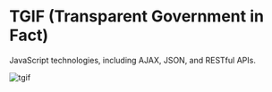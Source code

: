 # TGIF (Transparent Government in Fact)
JavaScript technologies, including AJAX, JSON, and RESTful APIs.

![tgif](https://user-images.githubusercontent.com/48371387/84097398-de8d7a80-a9da-11ea-9604-5d0fa9f3e64b.png)
